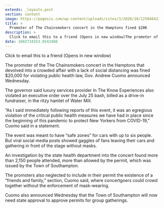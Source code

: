 ```yaml
--- 
extends: _layouts.post 
section: content 
image: https://pagesix.com/wp-content/uploads/sites/3/2020/10/1258464231.jpg?quality=90&strip=all&w=1200 
title: > 
  Promoter of The Chainsmokers concert in the Hamptons fined $20K 
description: > 
  Click to email this to a friend (Opens in new window)The promoter of the The Chainsmokers concert in the Hamptons that devolved into a crowded affair with a lack of social distancing was fined $20,000 for violating public health law, Gov.The event was meant to have “safe zones” for cars with up to six people.But viral social media posts showed gaggles of fans leaving their cars and gathering in front of the stage without masks.An investigation by the state health department into the concert found more than 2,150 people attended, more than allowed by the permit, which was issued by the Town of Southampton.Cuomo also announced Wednesday that the Town of Southampton will now need state approval to approve permits for group gatherings. 
date: 1602734353.8542488 
--- 
```

Click to email this to a friend (Opens in new window)

The promoter of the The Chainsmokers concert in the Hamptons that devolved into a crowded affair with a lack of social distancing was fined $20,000 for violating public health law, Gov. Andrew Cuomo announced Wednesday.

The governor said luxury services provider In The Know Experiences also violated an executive order over the July 25 bash, billed as a drive-in fundraiser, in the ritzy hamlet of Water Mill.

“As I said immediately following reports of this event, it was an egregious violation of the critical public health measures we have had in place since the beginning of this pandemic to protect New Yorkers from COVID-19,” Cuomo said in a statement.

The event was meant to have “safe zones” for cars with up to six people. But viral social media posts showed gaggles of fans leaving their cars and gathering in front of the stage without masks.

An investigation by the state health department into the concert found more than 2,150 people attended, more than allowed by the permit, which was issued by the Town of Southampton.

The promoters also neglected to include in their permit the existence of a “friends and family,” section, Cuomo said, where concertgoers could crowd together without the enforcement of mask-wearing.

Cuomo also announced Wednesday that the Town of Southampton will now need state approval to approve permits for group gatherings.